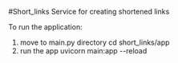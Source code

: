 #Short_links
Service for creating shortened links

To run the application:
1. move to main.py directory
cd short_links/app
2. run the app
uvicorn main:app --reload

